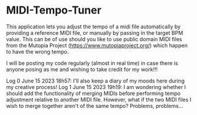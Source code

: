 # MIDI-Tempo-Tuner
This application lets you adjust the tempo of a midi file automatically by providing a reference MIDI file, or manually by passing in the target BPM value. This can be of use should you like to use public domain MIDI files from the Mutopia Project (https://www.mutopiaproject.org/) which happen to have the wrong tempo.

I will be posting my code regularly (almost in real time) in case there is anyone posing as me and wishing to take credit for my work!!!

Log 0 June 15 2023 18h57: I'll also keep a diary of my moods here during my creative process!
Log 1 June 15 2023 19h19: I am wondering whether I should add the functionality of merging MIDIs before performing tempo adjustment relative to another MIDI file. However, what if the two MIDI files I wish to merge together aren't of the same tempo? Problems, problems...
